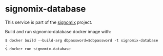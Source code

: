# signomix-database

This service is part of the [signomix](https://github.com/signomix/signomix) project.

Build and run signomix-database docker image with:

```shell
$ docker build --build-arg dbpassword=$dbpassword -t signomix-database .
$ docker run signomix-database
```